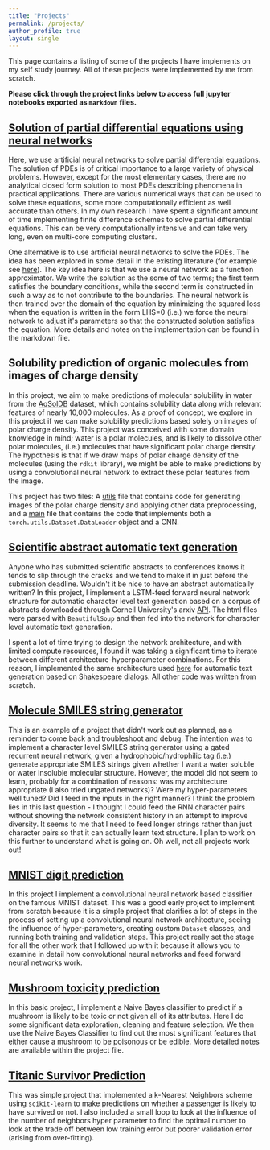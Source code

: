 ```yaml
---
title: "Projects"
permalink: /projects/
author_profile: true
layout: single
---
```


<!-- {% assign tags =  site.projects | map: 'tags' | join: ','  | split: ',' | uniq %}
{% for tag in tags %}
  <h3>{{ tag }}</h3>
  <ul>
  {% for project in site.projects %}
    {% if project.tags contains tag %}
    <li><a href="{{ site.baseurl }}{{ project.url }}">{{ project.title }}</a></li>
    <i>{{ project.excerpt }}</i>
    {% endif %}
  {% endfor %}
  </ul>
{% endfor %} -->

This page contains a listing of some of the projects I have implements on my self study journey. All of these projects were implemented by me from scratch. 

**Please click through the project links below to access full jupyter notebooks exported as `markdown` files.**

## [Solution of partial differential equations using neural networks](/projects/neuralpde)

Here, we use artificial neural networks to solve partial differential equations. The solution of PDEs is of critical importance to a large variety of physical problems. However, except for the most elementary cases, there are no analytical closed form solution to most PDEs describing phenomena in practical applications. There are various numerical ways that can be used to solve these equations, some more computationally efficient as well accurate than others. In my own research I have spent a significant amount of time implementing finite difference schemes to solve partial differential equations. This can be very computationally intensive and can take very long, even on multi-core computing clusters. 

One alternative is to use artificial neural networks to solve the PDEs. The idea has been explored in some detail in the existing literature (for example see [here](https://ieeexplore.ieee.org/abstract/document/712178)). The key idea here is that we use a neural network as a function approximator. We write the solution as the some of two terms; the first term satisfies the boundary conditions, while the second term is constructed in such a way as to not contribute to the boundaries. The neural network is then trained over the domain of the equation by minimizing the squared loss when the equation is written in the form LHS=0 (i.e.) we force the neural network to adjust it's parameters so that the constructed solution satisfies the equation. More details and notes on the implementation can be found in the markdown file.

## Solubility prediction of organic molecules from images of charge density

In this project, we aim to make predictions of molecular solubility in water from the [AqSolDB](https://www.nature.com/articles/s41597-019-0151-1) dataset, which contains solubility data along with relevant features of nearly 10,000 molecules. As a proof of concept, we explore in this project if we can make solubility predictions based solely on images of polar charge density. This project was conceived with some domain knowledge in mind; water is a polar molecules, and is likely to dissolve other polar molecules, (i.e.) molecules that have significant polar charge density. The hypothesis is that if we draw maps of polar charge density of the molecules (using the `rdkit` library), we might be able to make predictions by using a convolutional neural network to extract these polar features from the image.

This project has two files: A [utils](/projects/utils/) file that contains code for generating images of the polar charge density and applying other data preprocessing, and a [main](/projects/cnn-hydrophilicity-from-structures/) file that contains the code that implements both a `torch.utils.Dataset.DataLoader` object and a CNN.

## [Scientific abstract automatic text generation](/projects/rnn-arxiv/)

Anyone who has submitted scientific abstracts to conferences knows it tends to slip through the cracks and we tend to make it in just before the submission deadline. Wouldn't it be nice to have an abstract automatically written? In this project, I implement a LSTM-feed forward neural network structure for automatic character level text generation based on a corpus of abstracts downloaded through Cornell University's arxiv [API](https://arxiv.org/help/api). The html files were parsed with `BeautifulSoup` and then fed into the network for character level automatic text generation.

I spent a lot of time trying to design the network architecture, and with limited compute resources, I found it was taking a significant time to iterate between different architecture-hyperparameter combinations. For this reason, I implemented the same architecture used [here](https://github.com/spro/char-rnn.pytorch) for automatic text generation based on  Shakespeare dialogs. All other code was written from scratch.

## [Molecule SMILES string generator](/projects/rnn-smiles-generator/)

This is an example of a project that didn't work out as planned, as a reminder to come back and troubleshoot and debug. The intention was to implement a character level SMILES string generator using a gated recurrent neural network, given a hydrophobic/hydrophilic tag (i.e.) generate appropriate SMILES strings given whether I want a water soluble or water insoluble molecular structure. However, the model did not seem to learn, probably for a combination of reasons: was my architecture appropriate (I also tried ungated networks)? Were my hyper-parameters well tuned? Did I feed in the inputs in the right manner? I think the problem lies in this last question - I thought I could feed the RNN character pairs without showing the network consistent history in an attempt to improve diversity. It seems to me that I need to feed longer strings rather than just character pairs so that it can actually learn text structure. I plan to work on this further to understand what is going on. Oh well, not all projects work out! 


## [MNIST digit prediction](/projects/MNISTdigitprediction/)

In this project I implement a convolutional neural network based classifier on the famous MNIST dataset. This was a good early project to implement from scratch because it is a simple project that clarifies a lot of steps in the process of setting up a convolutional neural network architecture, seeing the influence of hyper-parameters, creating custom `Dataset` classes, and running both training and validation steps. This project really set the stage for all the other work that I followed up with it because it allows you to examine in detail how convolutional 
neural networks and feed forward neural networks work. 

## [Mushroom toxicity prediction](/projects/mushroomproject/)

In this basic project, I implement a Naive Bayes classifier to predict if a mushroom is likely to be toxic or not given all of its attributes. Here I do some significant data exploration, cleaning and feature selection. We then use the Naive Bayes Classifier to find out the most significant features that either cause a mushroom to be poisonous or be edible. More detailed notes are available within the project file. 

## [Titanic Survivor Prediction](/projects/Titanic/)

This was simple project that implemented a k-Nearest Neighbors scheme using `scikit-learn` to make predictions on whether a passenger is likely to have survived or not. I also included a small loop to look at the influence of the number of neighbors hyper parameter to find the optimal number to look at the trade off between low training error but poorer validation error (arising from over-fitting). 